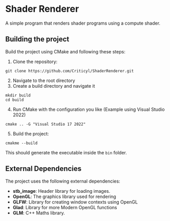 # Shader Renderer
A simple program that renders shader programs using a compute shader.

## Building the project

Build the project using CMake and following these steps:

1. Clone the repository:  
```
git clone https://github.com/Criticyl/ShaderRenderer.git
```
2. Navigate to the root directory
3. Create a build directory and navigate it
```
mkdir build  
cd build
```
4. Run CMake with the configuration you like (Example using Visual Studio 2022)
```
cmake .. -G "Visual Studio 17 2022"
```
5. Build the project:
```
cmakme --build
```

This should generate the executable inside the `bin` folder.

## External Dependencies

The project uses the following external dependencies:

* **stb_image**: Header library for loading images.
* **OpenGL**: The graphics library used for rendering
* **GLFW**: Library for creating window contexts using OpenGL
* **Glad**: Library for more Modern OpenGL functions
* **GLM**: C++ Maths library.
